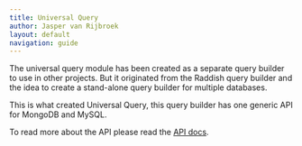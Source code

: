 ```yaml
---
title: Universal Query
author: Jasper van Rijbroek
layout: default
navigation: guide
---
```


The universal query module has been created as a separate query builder to use in other projects.
But it originated from the Raddish query builder and the idea to create a stand-alone query builder for multiple databases.

This is what created Universal Query, this query builder has one generic API for MongoDB and MySQL.

To read more about the API please read the [API docs](/api/universal-query/).